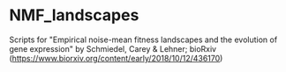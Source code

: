 # NMF_landscapes
Scripts for "Empirical noise-mean fitness landscapes and the evolution of gene expression" by Schmiedel, Carey & Lehner; bioRxiv (https://www.biorxiv.org/content/early/2018/10/12/436170)
